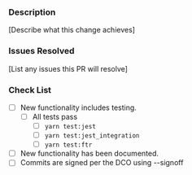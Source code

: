 ### Description
[Describe what this change achieves]
 
### Issues Resolved
[List any issues this PR will resolve]
 
### Check List
- [ ] New functionality includes testing.
  - [ ] All tests pass
    - [ ] `yarn test:jest`
    - [ ] `yarn test:jest_integration`
    - [ ] `yarn test:ftr`
- [ ] New functionality has been documented.
- [ ] Commits are signed per the DCO using --signoff 